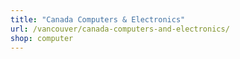 ```yaml
---
title: "Canada Computers & Electronics"
url: /vancouver/canada-computers-and-electronics/
shop: computer
---
```

